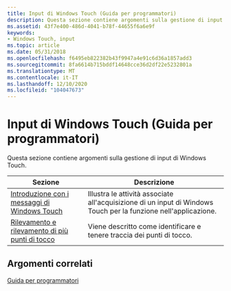 ```yaml
---
title: Input di Windows Touch (Guida per programmatori)
description: Questa sezione contiene argomenti sulla gestione di input di Windows Touch.
ms.assetid: 43f7e400-486d-4041-b78f-44655f6a6e9f
keywords:
- Windows Touch, input
ms.topic: article
ms.date: 05/31/2018
ms.openlocfilehash: f6495eb822382b43f9947a4e91c6d36a1857add3
ms.sourcegitcommit: 8fa6614b715bddf14648cce36d2df22e5232801a
ms.translationtype: MT
ms.contentlocale: it-IT
ms.lasthandoff: 12/10/2020
ms.locfileid: "104047673"
---
```

# <a name="windows-touch-input-programming-guide"></a>Input di Windows Touch (Guida per programmatori)

Questa sezione contiene argomenti sulla gestione di input di Windows Touch.



| Sezione                                                                                          | Descrizione                                                                                     |
|--------------------------------------------------------------------------------------------------|-------------------------------------------------------------------------------------------------|
| [Introduzione con i messaggi di Windows Touch](getting-started-with-multi-touch-messages.md)     | Illustra le attività associate all'acquisizione di un input di Windows Touch per la funzione nell'applicazione. |
| [Rilevamento e rilevamento di più punti di tocco](detecting-and-tracking-multiple-touch-points.md) | Viene descritto come identificare e tenere traccia dei punti di tocco.                                               |



 

## <a name="related-topics"></a>Argomenti correlati

<dl> <dt>

[Guida per programmatori](programming-guide.md)
</dt> </dl>

 

 





